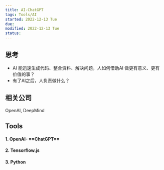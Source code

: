 ```yaml
---
title: AI-ChatGPT
tags: Tools/AI   
started: 2022-12-13 Tue
due: 
modified: 2022-12-13 Tue
status: 
---
```

## 思考
- AI 能迅速生成代码、整合资料、解决问题，人如何借助AI 做更有意义、更有价值的事？
- 有了AI之后，人负责做什么？
## 相关公司
OpenAI, DeepMind
## Tools
#### 1. OpenAI- ==ChatGPT==
#### 2. Tensorflow.js
#### 3. Python